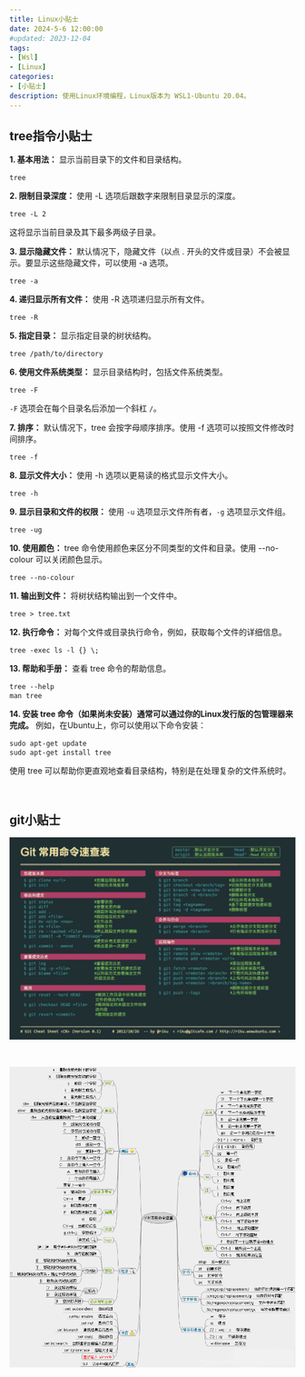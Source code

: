 ```yaml
---
title: Linux小贴士
date: 2024-5-6 12:00:00
#updated: 2023-12-04
tags:
- [Wsl]
- [Linux]
categories: 
- [小贴士]
description: 使用Linux环境编程，Linux版本为 WSL1-Ubuntu 20.04。
---
```


## tree指令小贴士

**1. 基本用法：**
显示当前目录下的文件和目录结构。

	tree

**2. 限制目录深度：**
使用 -L 选项后跟数字来限制目录显示的深度。

	tree -L 2

这将显示当前目录及其下最多两级子目录。

**3. 显示隐藏文件：**
默认情况下，隐藏文件（以点 . 开头的文件或目录）不会被显示。要显示这些隐藏文件，可以使用 -a 选项。

	tree -a

**4. 递归显示所有文件：**
使用 -R 选项递归显示所有文件。

	tree -R

**5. 指定目录：**
显示指定目录的树状结构。

	tree /path/to/directory

**6. 使用文件系统类型：**
显示目录结构时，包括文件系统类型。

	tree -F

`-F` 选项会在每个目录名后添加一个斜杠 `/`。

**7. 排序：**
默认情况下，tree 会按字母顺序排序。使用 -f 选项可以按照文件修改时间排序。

	tree -f

**8. 显示文件大小：**
使用 -h 选项以更易读的格式显示文件大小。

	tree -h

**9. 显示目录和文件的权限：**
使用 `-u` 选项显示文件所有者，`-g` 选项显示文件组。

	tree -ug

**10. 使用颜色：**
tree 命令使用颜色来区分不同类型的文件和目录。使用 --no-colour 可以关闭颜色显示。

	tree --no-colour

**11. 输出到文件：**
将树状结构输出到一个文件中。

	tree > tree.txt

**12. 执行命令：**
对每个文件或目录执行命令，例如，获取每个文件的详细信息。

	tree -exec ls -l {} \;

**13. 帮助和手册：**
查看 tree 命令的帮助信息。

	tree --help
	man tree

**14. 安装 tree 命令（如果尚未安装）通常可以通过你的Linux发行版的包管理器来完成。**
例如，在Ubuntu上，你可以使用以下命令安装：

	sudo apt-get update
	sudo apt-get install tree

使用 tree 可以帮助你更直观地查看目录结构，特别是在处理复杂的文件系统时。

<br>

## git小贴士

![git指令](../pictures/git指令.jpg)

<br>

![vim指令](../pictures/vim指令.jpg)